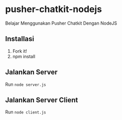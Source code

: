 # pusher-chatkit-nodejs
Belajar Menggunakan Pusher Chatkit Dengan NodeJS

## Installasi
1. Fork it!
2. npm install

## Jalankan Server
Run `node server.js`


## Jalankan Server Client
Run `node client.js`
